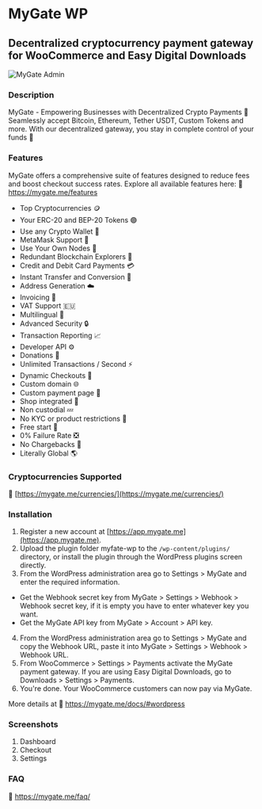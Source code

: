 # MyGate WP
## Decentralized cryptocurrency payment gateway for WooCommerce and Easy Digital Downloads

<picture>
 <source media="(prefers-color-scheme: dark)" srcset="https://mygate.me/mygate-images/features/features.png">
 <source media="(prefers-color-scheme: light)" srcset="https://mygate.me/mygate-images/features/features.png">
 <img alt="MyGate Admin" src="https://mygate.me/mygate-images/features/features.png">
</picture>

### Description 

MyGate - Empowering Businesses with Decentralized Crypto Payments 💱 
Seamlessly accept Bitcoin, Ethereum, Tether USDT, Custom Tokens and more. With our decentralized gateway, you stay in complete control of your funds 💯

### Features

MyGate offers a comprehensive suite of features designed to reduce fees and boost checkout success rates. Explore all available features here:  🔗 https://mygate.me/features

- Top Cryptocurrencies 🪙
- Your ERC-20 and BEP-20 Tokens 🟣
- Use any Crypto Wallet 👛
- MetaMask Support 🦊
- Use Your Own Nodes 🔌
- Redundant Blockchain Explorers 🚧
- Credit and Debit Card Payments 💳
- Instant Transfer and Conversion 💱
- Address Generation ☁️
- Invoicing 🧾
- VAT Support 🇪🇺
- Multilingual 🎌
- Advanced Security 🔒
- Transaction Reporting 📈
- Developer API ⚙️
- Donations 🎁
- Unlimited Transactions / Second ⚡
- Dynamic Checkouts 🍱
- Custom domain 🌐
- Custom payment page 📑
- Shop integrated 🏪
- Non custodial 💤 
- No KYC or product restrictions 🪪
- Free start 🤑
- 0% Failure Rate ❎
- No Chargebacks 🧲
- Literally Global 🌎

### Cryptocurrencies Supported

🔗 [https://mygate.me/currencies/](https://mygate.me/currencies/)

### Installation

1. Register a new account at [https://app.mygate.me](https://app.mygate.me).
2. Upload the plugin folder myfate-wp to the `/wp-content/plugins/` directory, or install the plugin through the WordPress plugins screen directly.
3. From the WordPress administration area go to Settings > MyGate and enter the required information. 
- Get the Webhook secret key from MyGate > Settings > Webhook > Webhook secret key, if it is empty you have to enter whatever key you want.
- Get the MyGate API key from MyGate > Account > API key.
4. From the WordPress administration area go to Settings > MyGate and copy the Webhook URL, paste it into MyGate > Settings > Webhook > Webhook URL.	
5. From WooCommerce > Settings > Payments activate the MyGate payment gateway. If you are using Easy Digital Downloads, go to Downloads > Settings > Payments.
6. You're done. Your WooCommerce customers can now pay via MyGate.
 
More details at 🔗 https://mygate.me/docs/#wordpress

### Screenshots

1. Dashboard
2. Checkout
3. Settings

### FAQ

🔗 https://mygate.me/faq/

